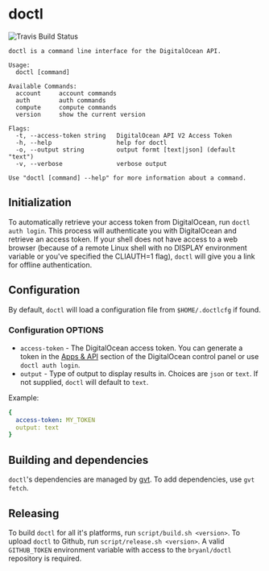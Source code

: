 # doctl

![Travis Build Status](https://travis-ci.org/bryanl/doctl.svg?branch=master)

```
doctl is a command line interface for the DigitalOcean API.

Usage:
  doctl [command]

Available Commands:
  account     account commands
  auth        auth commands
  compute     compute commands
  version     show the current version

Flags:
  -t, --access-token string   DigitalOcean API V2 Access Token
  -h, --help                  help for doctl
  -o, --output string         output formt [text|json] (default "text")
  -v, --verbose               verbose output

Use "doctl [command] --help" for more information about a command.

```

## Initialization

To automatically retrieve your access token from DigitalOcean, run `doctl auth login`. This process will authenticate 
you with DigitalOcean and retrieve an access token. If your shell does not have access to a web browser 
(because of a remote Linux shell with no DISPLAY environment variable or you've specified the CLIAUTH=1 flag), `doctl` 
will give you a link for offline authentication.


## Configuration

By default, `doctl` will load a configuration file from `$HOME/.doctlcfg` if found.

### Configuration OPTIONS

* `access-token` - The DigitalOcean access token. You can generate a token in the 
[Apps & API](https://cloud.digitalocean.com/settings/applications) section of the DigitalOcean control panel or use 
`doctl auth login`.
* `output` - Type of output to display results in. Choices are `json` or `text`. If not supplied, `doctl` will default
 to `text`.

Example:

```yaml
{
  access-token: MY_TOKEN
  output: text
}
```

## Building and dependencies

`doctl`'s dependencies are managed by [gvt](https://github.com/FiloSottile/gvt). To add dependencies, use `gvt fetch`.

## Releasing

To build `doctl` for all it's platforms, run `script/build.sh <version>`. To upload `doctl` to Github, 
run `script/release.sh <version>`. A valid `GITHUB_TOKEN` environment variable with access to the `bryanl/doctl` 
repository is required.
